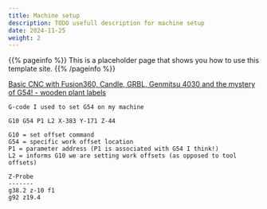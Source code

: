 ```yaml
---
title: Machine setup
description: TODO usefull description for machine setup
date: 2024-11-25
weight: 2
---
```


{{% pageinfo %}}
This is a placeholder page that shows you how to use this template site.
{{% /pageinfo %}}

[Basic CNC with Fusion360, Candle, GRBL, Genmitsu 4030 and the mystery of G54! - wooden plant labels](https://www.youtube.com/watch?v=Yjken5DIyY4&list=PLM9-roy6qPn-A4EyFudR6iccRoVeNgSH6&index=4)

```
G-code I used to set G54 on my machine

G10 G54 P1 L2 X-383 Y-171 Z-44

G10 = set offset command
G54 = specific work offset location
P1 = parameter address (P1 is associated with G54 I think!)
L2 = informs G10 we are setting work offsets (as opposed to tool offsets)
```

```
Z-Probe
-------
g38.2 z-10 f1
g92 z19.4
```
